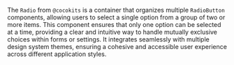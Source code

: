 The `Radio` from `@cocokits` is a container that organizes multiple `RadioButton` components, allowing users to select a single option from a group of two or more items. This component ensures that only one option can be selected at a time, providing a clear and intuitive way to handle mutually exclusive choices within forms or settings. It integrates seamlessly with multiple design system themes, ensuring a cohesive and accessible user experience across different application styles.